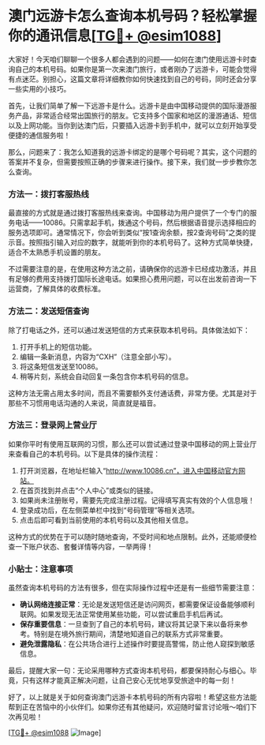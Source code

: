 # 澳门远游卡怎么查询本机号码？轻松掌握你的通讯信息[[TG💪+ @esim1088](https://t.me/s/esim1088)]

大家好！今天咱们聊聊一个很多人都会遇到的问题——如何在澳门使用远游卡时查询自己的本机号码。如果你是第一次来澳门旅行，或者刚办了远游卡，可能会觉得有点迷茫。别担心，这篇文章将详细教你如何快速找到自己的号码，同时还会分享一些实用的小技巧。

首先，让我们简单了解一下远游卡是什么。远游卡是由中国移动提供的国际漫游服务产品，非常适合经常出国旅行的朋友。它支持多个国家和地区的漫游通话、短信以及上网功能。当你到达澳门后，只要插入远游卡到手机中，就可以立刻开始享受便捷的通信服务啦！

那么，问题来了：我怎么知道我的远游卡绑定的是哪个号码呢？其实，这个问题的答案并不复杂，但需要按照正确的步骤来进行操作。接下来，我们就一步步教你怎么查询。

### 方法一：拨打客服热线

最直接的方式就是通过拨打客服热线来查询。中国移动为用户提供了一个专门的服务电话——10086。只需拿起手机，拨通这个号码，然后根据语音提示选择相应的服务选项即可。通常情况下，你会听到类似“按1查询余额，按2查询号码”之类的提示音。按照指引输入对应的数字，就能听到你的本机号码了。这种方式简单快捷，适合不太熟悉手机设置的朋友。

不过需要注意的是，在使用这种方法之前，请确保你的远游卡已经成功激活，并且有足够的费用支持拨打国际长途电话。如果担心费用问题，可以在出发前咨询一下运营商，了解具体的收费标准。

### 方法二：发送短信查询

除了打电话之外，还可以通过发送短信的方式来获取本机号码。具体做法如下：

1. 打开手机上的短信功能。
2. 编辑一条新消息，内容为“CXH”（注意全部小写）。
3. 将这条短信发送至10086。
4. 稍等片刻，系统会自动回复一条包含你本机号码的信息。

这种方法无需占用太多时间，而且不需要额外支付通话费，非常方便。尤其是对于那些不习惯用电话沟通的人来说，简直就是福音。

### 方法三：登录网上营业厅

如果你平时有使用互联网的习惯，那么还可以尝试通过登录中国移动的网上营业厅来查看自己的本机号码。以下是具体的操作流程：

1. 打开浏览器，在地址栏输入“http://www.10086.cn”，进入中国移动官方网站。
2. 在首页找到并点击“个人中心”或类似的链接。
3. 如果尚未注册账号，需要先完成注册过程。记得填写真实有效的个人信息哦！
4. 登录成功后，在左侧菜单栏中找到“号码管理”等相关选项。
5. 点击后即可看到当前使用的本机号码以及其他相关信息。

这种方式的优势在于可以随时随地查询，不受时间和地点限制。此外，还能顺便检查一下账户状态、套餐详情等内容，一举两得！

### 小贴士：注意事项

虽然查询本机号码的方法有很多，但在实际操作过程中还是有一些细节需要注意：

- **确认网络连接正常**：无论是发送短信还是访问网页，都需要保证设备能够顺利联网。如果发现无法正常使用某些功能，可以尝试重启手机后再试。
- **保存重要信息**：一旦查到了自己的本机号码，建议将其记录下来以备将来参考。特别是在境外旅行期间，清楚地知道自己的联系方式非常重要。
- **避免泄露隐私**：在公共场合进行上述操作时要提高警惕，防止他人窥探到敏感信息。

最后，提醒大家一句：无论采用哪种方式查询本机号码，都要保持耐心与细心。毕竟，只有这样才能真正解决问题，让自己安心无忧地享受旅途中的每一刻！

好了，以上就是关于如何查询澳门远游卡本机号码的所有内容啦！希望这些方法能帮到正在苦恼中的小伙伴们。如果你还有其他疑问，欢迎随时留言讨论哦～咱们下次再见啦！

[[TG💪+ @esim1088](https://t.me/s/esim1088) ![Image](https://i.postimg.cc/4NQfJmqS/Snipaste-2025-05-13-00-14-12.png)]